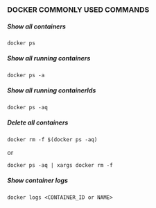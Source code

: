 ### DOCKER COMMONLY USED COMMANDS

##### Show all containers
    docker ps

##### Show all running containers
    docker ps -a

##### Show all running containerIds
    docker ps -aq

##### Delete all containers
    docker rm -f $(docker ps -aq)

or

    docker ps -aq | xargs docker rm -f

##### Show container logs
    docker logs <CONTAINER_ID or NAME>

